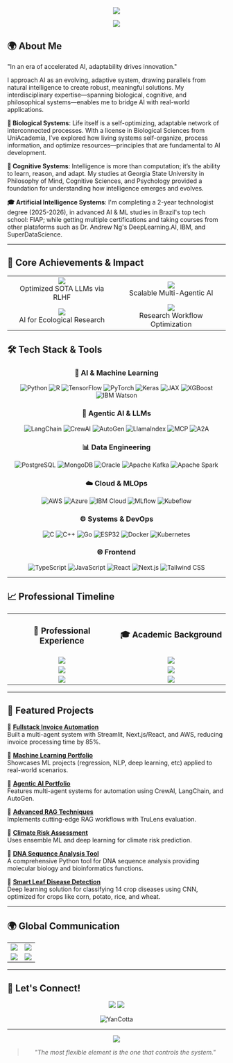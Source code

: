 <div align="center">
  <img src="https://capsule-render.vercel.app/api?type=waving&color=0:0c4a9d,100:00d4ff&height=160&section=header&text=Yan%20Cotta&fontSize=75&fontColor=ffffff&fontAlignY=35&animation=twinkling"/>
</div>

<p align="center">
  <img src="https://readme-typing-svg.herokuapp.com/?lines=Artificial%20Intelligence%20%26%20Data%20Science;Agentic%20AI%20%26%20LLMs;Deep%20Learning%20%26%20Machine%20Learning;MLOps%20%26%20LLMOps;Biological%20%26%20Cognitive%20Sciences&font=Fira%20Code&center=true&width=800&height=45&color=00d4ff&vCenter=true&size=22">
</p>

## 🌍 About Me
"In an era of accelerated AI, adaptability drives innovation."

I approach AI as an evolving, adaptive system, drawing parallels from natural intelligence to create robust, meaningful solutions. My interdisciplinary expertise—spanning biological, cognitive, and philosophical systems—enables me to bridge AI with real-world applications.

**🧬 Biological Systems**: Life itself is a self-optimizing, adaptable network of interconnected processes. With a license in Biological Sciences from UniAcademia, I’ve explored how living systems self-organize, process information, and optimize resources—principles that are fundamental to AI development.

**🧠 Cognitive Systems**: Intelligence is more than computation; it’s the ability to learn, reason, and adapt. My studies at Georgia State University in Philosophy of Mind, Cognitive Sciences, and Psychology provided a foundation for understanding how intelligence emerges and evolves.

**🎓 Artificial Intelligence Systems**: I'm completing a 2-year technologist degree (2025-2026), in advanced AI & ML studies in Brazil's top tech school: FIAP; while getting multiple certifications and taking courses from other plataforms such as Dr. Andrew Ng's DeepLearning.AI, IBM, and SuperDataScience.


---

## 🎯 Core Achievements & Impact

<div align="center">
  <table>
    <tr>
      <td align="center" width="50%">
        <img src="https://img.shields.io/badge/64%25-AI_Efficiency_Boost-success?style=for-the-badge" />
        <br> Optimized SOTA LLMs via RLHF
      </td>
      <td align="center" width="50%">
        <img src="https://img.shields.io/badge/10,000+-Concurrent_Tasks-blue?style=for-the-badge" />
        <br> Scalable Multi-Agentic AI
      </td>
    </tr>
    <tr>
      <td align="center" width="50%">
        <img src="https://img.shields.io/badge/500+-ESG_Analyses-orange?style=for-the-badge" />
        <br> AI for Ecological Research
      </td>
      <td align="center" width="50%">
        <img src="https://img.shields.io/badge/84%25-Productivity_Gain-purple?style=for-the-badge" />
        <br> Research Workflow Optimization
      </td>
    </tr>
  </table>
</div>

## 🛠 Tech Stack & Tools

<div align="center">

### 🧮 AI & Machine Learning
![Python](https://img.shields.io/badge/Python-3776AB?style=for-the-badge&logo=python&logoColor=white)
![R](https://img.shields.io/badge/R-276DC3?style=for-the-badge&logo=r&logoColor=white)
![TensorFlow](https://img.shields.io/badge/TensorFlow-FF6F00?style=for-the-badge&logo=tensorflow&logoColor=white)
![PyTorch](https://img.shields.io/badge/PyTorch-EE4C2C?style=for-the-badge&logo=pytorch&logoColor=white)
![Keras](https://img.shields.io/badge/Keras-D00000?style=for-the-badge&logo=keras&logoColor=white)
![JAX](https://img.shields.io/badge/JAX-FF6F00?style=for-the-badge&logo=google&logoColor=white)
![XGBoost](https://img.shields.io/badge/XGBoost-83B81A?style=for-the-badge&logo=xgboost&logoColor=white)
![IBM Watson](https://img.shields.io/badge/IBM_Watson-BE95FF?style=for-the-badge&logo=ibm&logoColor=white)

### 🧠 Agentic AI & LLMs
![LangChain](https://img.shields.io/badge/LangChain-00A000?style=for-the-badge&logo=langchain&logoColor=white)
![CrewAI](https://img.shields.io/badge/CrewAI-000000?style=for-the-badge&logo=crewai&logoColor=white)
![AutoGen](https://img.shields.io/badge/AutoGen-4B8BBE?style=for-the-badge&logo=microsoft&logoColor=white)
![LlamaIndex](https://img.shields.io/badge/LlamaIndex-FF1B2D?style=for-the-badge&logo=llama&logoColor=white)
![MCP](https://img.shields.io/badge/Anthropic_MCP-5A2FC2?style=for-the-badge&logo=anthropic&logoColor=white)
![A2A](https://img.shields.io/badge/Google_A2A-4285F4?style=for-the-badge&logo=google&logoColor=white)

### 📊 Data Engineering
![PostgreSQL](https://img.shields.io/badge/PostgreSQL-336791?style=for-the-badge&logo=postgresql&logoColor=white)
![MongoDB](https://img.shields.io/badge/MongoDB-47A248?style=for-the-badge&logo=mongodb&logoColor=white)
![Oracle](https://img.shields.io/badge/Oracle-F80000?style=for-the-badge&logo=oracle&logoColor=white)
![Apache Kafka](https://img.shields.io/badge/Apache_Kafka-231F20?style=for-the-badge&logo=apache-kafka&logoColor=white)
![Apache Spark](https://img.shields.io/badge/Apache_Spark-E25A1C?style=for-the-badge&logo=apache-spark&logoColor=white)

### ☁️ Cloud & MLOps
![AWS](https://img.shields.io/badge/AWS-232F3E?style=for-the-badge&logo=amazon-aws&logoColor=white)
![Azure](https://img.shields.io/badge/Azure-0078D4?style=for-the-badge&logo=microsoft-azure&logoColor=white)
![IBM Cloud](https://img.shields.io/badge/IBM_Cloud-054ADA?style=for-the-badge&logo=ibm&logoColor=white)
![MLflow](https://img.shields.io/badge/MLflow-0194E2?style=for-the-badge&logo=mlflow&logoColor=white)
![Kubeflow](https://img.shields.io/badge/Kubeflow-326CE5?style=for-the-badge&logo=kubernetes&logoColor=white)

### ⚙️ Systems & DevOps
![C](https://img.shields.io/badge/C-00599C?style=for-the-badge&logo=c&logoColor=white)
![C++](https://img.shields.io/badge/C++-00599C?style=for-the-badge&logo=cplusplus&logoColor=white)
![Go](https://img.shields.io/badge/Go-00ADD8?style=for-the-badge&logo=go&logoColor=white)
![ESP32](https://img.shields.io/badge/ESP32-E7352C?style=for-the-badge&logo=espressif&logoColor=white)
![Docker](https://img.shields.io/badge/Docker-2496ED?style=for-the-badge&logo=docker&logoColor=white)
![Kubernetes](https://img.shields.io/badge/Kubernetes-326CE5?style=for-the-badge&logo=kubernetes&logoColor=white)

### 🌐 Frontend
![TypeScript](https://img.shields.io/badge/TypeScript-3178C6?style=for-the-badge&logo=typescript&logoColor=white)
![JavaScript](https://img.shields.io/badge/JavaScript-F7DF1E?style=for-the-badge&logo=javascript&logoColor=black)
![React](https://img.shields.io/badge/React-61DAFB?style=for-the-badge&logo=react&logoColor=black)
![Next.js](https://img.shields.io/badge/Next.js-000000?style=for-the-badge&logo=nextdotjs&logoColor=white)
![Tailwind CSS](https://img.shields.io/badge/Tailwind_CSS-38B2AC?style=for-the-badge&logo=tailwind-css&logoColor=white)

</div>

---

## 📈 Professional Timeline

<div align="center">
  <table>
    <tr>
      <td align="center" width="50%">
        <h3>🏢 Professional Experience</h3>
      </td>
      <td align="center" width="50%">
        <h3>🎓 Academic Background</h3>
      </td>
    </tr>
    <tr>
      <td align="center">
        <img src="https://img.shields.io/badge/2024_--_Present-AI_Trainer_@_Outlier-0077B5?style=for-the-badge" />
      </td>
      <td align="center">
        <img src="https://img.shields.io/badge/2024_--_2026-Advanced_AI_&_ML_@_FIAP-0077B5?style=for-the-badge" />
      </td>
    </tr>
    <tr>
      <td align="center">
        <img src="https://img.shields.io/badge/2022_--_2024-Ecological_Analyst_@_Impaakt-4CAF50?style=for-the-badge" />
      </td>
      <td align="center">
        <img src="https://img.shields.io/badge/2022_--_2025-Biological_Sciences_@_UniAcademia-4CAF50?style=for-the-badge" />
      </td>
    </tr>
    <tr>
      <td align="center">
        <img src="https://img.shields.io/badge/2019_--_2020-Research_Assistant_@_GSU-9C27B0?style=for-the-badge" />
      </td>
      <td align="center">
        <img src="https://img.shields.io/badge/2017_--_2020-Philosophy_&_Psychology_@_GSU-9C27B0?style=for-the-badge" />
      </td>
    </tr>
  </table>
</div>

---

## 🚀 Featured Projects

📌 **[Fullstack Invoice Automation](https://github.com/YanCotta/agentic_invoice_system_final_version)**  
Built a multi-agent system with Streamlit, Next.js/React, and AWS, reducing invoice processing time by 85%.

📌 **[Machine Learning Portfolio](https://github.com/YanCotta/MachineLearningPortfolio)**  
Showcases ML projects (regression, NLP, deep learning, etc) applied to real-world scenarios.

📌 **[Agentic AI Portfolio](https://github.com/YanCotta/AgenticAIPortfolio)**  
Features multi-agent systems for automation using CrewAI, LangChain, and AutoGen.

📌 **[Advanced RAG Techniques](https://github.com/YanCotta/AdvancedRAG)**  
Implements cutting-edge RAG workflows with TruLens evaluation.

📌 **[Climate Risk Assessment](https://github.com/YanCotta/ClimateRiskAssessment)**  
Uses ensemble ML and deep learning for climate risk prediction.

📌 **[DNA Sequence Analysis Tool](https://github.com/YanCotta/DNASequenceAnalysisTool)**  
A comprehensive Python tool for DNA sequence analysis providing molecular biology and bioinformatics functions.

📌 **[Smart Leaf Disease Detection](https://github.com/YanCotta/SDS-CP028-smart-leaf)**  
Deep learning solution for classifying 14 crop diseases using CNN, optimized for crops like corn, potato, rice, and wheat.

---

## 🌍 Global Communication

<div align="center">
  <table>
    <tr>
      <td align="center">
        <img src="https://img.shields.io/badge/🇧🇷_Portuguese-Native-success?style=for-the-badge"/>
      </td>
      <td align="center">
        <img src="https://img.shields.io/badge/🇺🇸_English-Fluent-2ea44f?style=for-the-badge"/>
      </td>
    </tr>
    <tr>
      <td align="center">
        <img src="https://img.shields.io/badge/🇫🇷_French-Advanced-blue?style=for-the-badge"/>
      </td>
      <td align="center">
        <img src="https://img.shields.io/badge/🇪🇸_Spanish-Advanced-orange?style=for-the-badge"/>
      </td>
    </tr>
  </table>
</div>

---

## 🤝 Let's Connect!

<div align="center">
  <a href="https://linkedin.com/in/yan-cotta"><img src="https://img.shields.io/badge/Connect_on_LinkedIn-0077B5?style=for-the-badge&logo=linkedin&logoColor=white"/></a>
  <a href="mailto:yanpcotta@gmail.com"><img src="https://img.shields.io/badge/Send_an_Email-D14836?style=for-the-badge&logo=gmail&logoColor=white"/></a>
</div>

<p align="center"> 
  <img src="https://komarev.com/ghpvc/?username=YanCotta&label=Profile%20views&color=0e75b6&style=flat" alt="YanCotta"/> 
</p>

---

<div align="center">
  <img src="https://capsule-render.vercel.app/api?type=waving&color=0:0c4a9d,100:00d4ff&height=100&section=header&text=Adaptive%20Systems%20Principle&fontSize=24&fontColor=ffffff&animation=fadeIn"/>
  
  > *"The most flexible element is the one that controls the system."*
</div>
